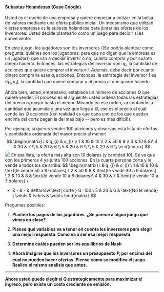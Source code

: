
#### Subastas Holandesas (Caso Google)
Usted es el dueño de una empresa y quiere empezar a cotizar en la bolsa de valores mediante una oferta pública inicial. Un mecanismo que utilizan ciertas empresas es la subasta holandesa para juntar las ofertas de los inversores. Usted decide plantearlo como un juego para decidir si es conveniente:

En este juego, los jugadores son los inversores ((Se podria plantear como pregunta: quiénes son los jugadores: para que no digan que la empresa es un jugador)) que van a decidir invertir o no, cuánto comprar y por cuánto dinero hacerlo. Entonces, las estrategias del inversor son: $q_{i}$, la cantidad de acciones que quiere comprar el inversor $i$. Además, debe decir por cuánto dinero compraría esas $q_{i}$ acciones. Entonces, la estrategia del inversor $1$ es $(q_{1},o_{1})$; la cantidad que quiere comprar y el precio al que quiere hacerlo.

Ahora bien, usted, empresario, establece un número de acciones $Q$ que quiere vender. El proceso es el siguiente: usted ordena todas las estrategias del precio $o_{i}$ mayor hasta el menor. Mirando en ese orden, va contando la cantidad que acumula y una vez que llega a $Q$, ese es el precio al cual vende las $Q$ acciones ((en realidad es que cada uno de los que quedan encima del corte pagan la del mas bajo -- pero es mas dificil)).

Por ejemplo, si queres vender 100 acciones y observas esta lista de ofertas y cantidades ordenada del mayor precio al menor:
$$
\begin{matrix}
i & q_{i}  &  o_{i} \\
1  & 10 & 10 \\
2  & 50  & 9 \\
3  & 10 & 8\\
4  & 30  & 7 \\
5  & 20 & 6 \\
5  & 20 & 6 \\ \\
5  & 20 & 6 \\
\end{matrix}
$$
**![](https://lh7-rt.googleusercontent.com/docsz/AD_4nXfogtNRspQFNHQ95FwrglpkU_fozOMkj5I_UChHkT2N5KJPMg8rhTNRx__b_gNYhgZQ6ZIBtp7v1wDOXQz0V8HvrdwrION32JCo9B5fG55u7yEHohZhIhknTqID0L8eY6bWWSThmQ?key=iiB-4Jk5I5V_wrgl3SQYgXON)**
En esa lista, la oferta más alta son 10 dolares (y cantidad 10). Se ve que con los primeros 4 ya junta 100 acciones. En la cuarta persona corta y le vende a todos los de arriba:
$$
\begin{matrix}
i & q_{i}  &  o_{i} \\
1  & 10 & 10 & \text{le vende 50 a 10 dolares} \\
2  & 50  & 9 & \text{le vende 30 a 9 dolares} \\
3  & 10 & 8 & \text{le vende 10 a 8 dolares}\\
4  & 30  & 7  & \text{le vende 10 a 7 dolares} \\
- & - & - & \leftarrow \text{ corte } Q=100 \\ 
5  & 20 & 6 & \text{No le vende} \\
\vdots & \vdots & \vdots
\end{matrix}
$$

Preguntas posibles:

1. **Plantee los pagos de los jugadores. ¿Se parece a algun juego que vimos en clase?** 

2. **Piense qué variables va a tener en cuenta los inversores para elegir una mejor respuesta. Como va a ser esa mejor respuesta**


3. **Determine cuáles pueden ser los equilibrios de Nash**


4. **Ahora imagine que los inversores un presupuesto $P_{i}$ por encima del cual no pueden hacer ofertas. Piense como se modifica el juego. Realice el mismo analisis que antes.**


---

**Ahora usted puede elegir el $Q$ estrategicamente para maximizar el ingreso, pero existe un costo creciente de emisión.**